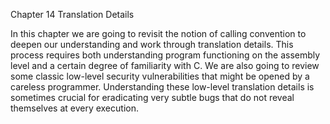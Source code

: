 Chapter 14 Translation Details

In this chapter we are going to revisit the notion of calling convention to deepen our understanding and work through translation details. This process requires both understanding program functioning on the assembly level and a certain degree of familiarity with C. We are also going to review some classic low-level security vulnerabilities that might be opened by a careless programmer. Understanding these low-level translation details is sometimes crucial for eradicating very subtle bugs that do not reveal themselves at every execution.

